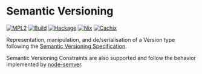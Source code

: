# Semantic Versioning

[![MPL2][license-badge]][license]
[![Build][build-badge]][build]
[![Hackage][hackage-badge]][hackage]
[![Nix][nix-badge]][nix]
[![Cachix][cachix-badge]][cachix]

[license]: https://opensource.org/licenses/MPL-2.0
[license-badge]: https://img.shields.io/badge/license-MPL%202.0-blue.svg
[build]: https://github.com/brendanhay/semver/actions
[build-badge]: https://github.com/brendanhay/semver/workflows/build/badge.svg
[hackage]: http://hackage.haskell.org/package/semver
[hackage-badge]: https://img.shields.io/hackage/v/semver.svg
[nix]: https://nixos.org
[nix-badge]: https://img.shields.io/badge/builtwith-nix-purple.svg
[cachix]: https://amazonka.cachix.org
[cachix-badge]: https://img.shields.io/badge/cachix-amazonka-purple.svg

Representation, manipulation, and de/serialisation of a Version type following the [Semantic Versioning Specification](https://semver.org).

Semantic Versioning Constraints are also supported and follow the behavior implemented by [node-semver](https://github.com/npm/node-semver#ranges).

